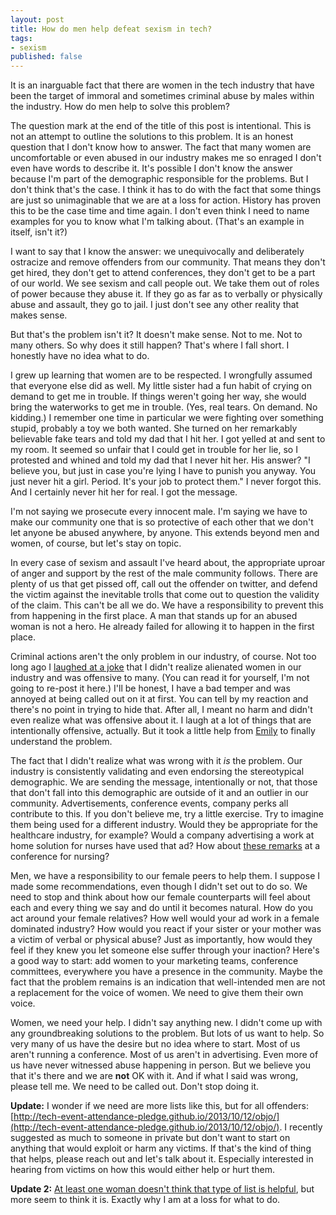 ```yaml
---
layout: post
title: How do men help defeat sexism in tech?
tags:
- sexism
published: false
---
```


<p class="intro">It is an inarguable fact that there are women in the tech industry that have been the target of immoral and sometimes criminal abuse by males within the industry. How do men help to solve this problem?</p>

The question mark at the end of the title of this post is intentional. This is not an attempt to outline the solutions to this problem. It is an honest question that I don't know how to answer. The fact that many women are uncomfortable or even abused in our industry makes me so enraged I don't even have words to describe it. It's possible I don't know the answer because I'm part of the demographic responsible for the problems. But I don't think that's the case. I think it has to do with the fact that some things are just so unimaginable that we are at a loss for action. History has proven this to be the case time and time again. I don't even think I need to name examples for you to know what I'm talking about. (That's an example in itself, isn't it?)

I want to say that I know the answer: we unequivocally and deliberately ostracize and remove offenders from our community. That means they don't get hired, they don't get to attend conferences, they don't get to be a part of our world. We see sexism and call people out. We take them out of roles of power because they abuse it. If they go as far as to verbally or physically abuse and assault, they go to jail. I just don't see any other reality that makes sense.

But that's the problem isn't it? It doesn't make sense. Not to me. Not to many others. So why does it still happen? That's where I fall short. I honestly have no idea what to do.

I grew up learning that women are to be respected. I wrongfully assumed that everyone else did as well. My little sister had a fun habit of crying on demand to get me in trouble. If things weren't going her way, she would bring the waterworks to get me in trouble. (Yes, real tears. On demand. No kidding.) I remember one time in particular we were fighting over something stupid, probably a toy we both wanted. She turned on her remarkably believable fake tears and told my dad that I hit her. I got yelled at and sent to my room. It seemed so unfair that I could get in trouble for her lie, so I protested and whined and told my dad that I never hit her. His answer? "I believe you, but just in case you're lying I have to punish you anyway. You just never hit a girl. Period. It's your job to protect them." I never forgot this. And I certainly never hit her for real. I got the message.

I'm not saying we prosecute every innocent male. I'm saying we have to make our community one that is so protective of each other that we don't let anyone be abused anywhere, by anyone. This extends beyond men and women, of course, but let's stay on topic.

In every case of sexism and assault I've heard about, the appropriate uproar of anger and support by the rest of the male community follows. There are plenty of us that get pissed off, call out the offender on twitter, and defend the victim against the inevitable trolls that come out to question the validity of the claim. This can't be all we do. We have a responsibility to prevent this from happening in the first place. A man that stands up for an abused woman is not a hero. He already failed for allowing it to happen in the first place.

Criminal actions aren't the only problem in our industry, of course. Not too long ago I [laughed at a joke](https://twitter.com/jonathanedean/status/371414657460076545) that I didn't realize alienated women in our industry and was offensive to many. (You can read it for yourself, I'm not going to re-post it here.) I'll be honest, I have a bad temper and was annoyed at being called out on it at first. You can tell by my reaction and there's no point in trying to hide that. After all, I meant no harm and didn't even realize what was offensive about it. I laugh at a lot of things that are intentionally offensive, actually. But it took a little help from [Emily](https://twitter.com/nexxylove) to finally understand the problem.

The fact that I didn't realize what was wrong with it _is_ the problem. Our industry is consistently validating and even endorsing the stereotypical demographic. We are sending the message, intentionally or not, that those that don't fall into this demographic are outside of it and an outlier in our community. Advertisements, conference events, company perks all contribute to this. If you don't believe me, try a little exercise. Try to imagine them being used for a different industry. Would they be appropriate for the healthcare industry, for example? Would a company advertising a work at home solution for nurses have used that ad? How about [these remarks](http://www.motherjones.com/media/2012/04/silicon-valley-brogrammer-culture-sexist-sxsw) at a conference for nursing?

Men, we have a responsibility to our female peers to help them. I suppose I made some recommendations, even though I didn't set out to do so. We need to stop and think about how our female counterparts will feel about each and every thing we say and do until it becomes natural. How do you act around your female relatives? How well would your ad work in a female dominated industry? How would you react if your sister or your mother was a victim of verbal or physical abuse? Just as importantly, how would they feel if they knew you let someone else suffer through your inaction? Here's a good way to start: add women to your marketing teams, conference committees, everywhere you have a presence in the community. Maybe the fact that the problem remains is an indication that well-intended men are not a replacement for the voice of women. We need to give them their own voice.

Women, we need your help. I didn't say anything new. I didn't come up with any groundbreaking solutions to the problem. But lots of us want to help. So very many of us have the desire but no idea where to start. Most of us aren't running a conference. Most of us aren't in advertising. Even more of us have never witnessed abuse happening in person. But we believe you that it's there and we are __not__ OK with it. And if what I said was wrong, please tell me. We need to be called out. Don't stop doing it.

__Update:__ I wonder if we need are more lists like this, but for all offenders: [http://tech-event-attendance-pledge.github.io/2013/10/12/objo/](http://tech-event-attendance-pledge.github.io/2013/10/12/objo/). I recently suggested as much to someone in private but don't want to start on anything that would exploit or harm any victims. If that's the kind of thing that helps, please reach out and let's talk about it. Especially interested in hearing from victims on how this would either help or hurt them.

__Update 2:__ [At least one woman doesn't think that type of list is helpful](https://twitter.com/keavy/status/389555310131560448), but more seem to think it is. Exactly why I am at a loss for what to do.